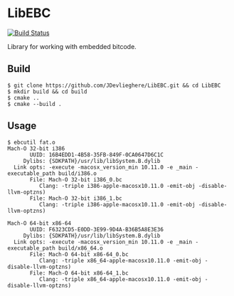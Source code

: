 # LibEBC

[![Build Status](https://travis-ci.org/JDevlieghere/LibEBC.svg?branch=master)](https://travis-ci.org/JDevlieghere/LibEBC)

Library for working with embedded bitcode.

## Build

```
$ git clone https://github.com/JDevlieghere/LibEBC.git && cd LibEBC
$ mkdir build && cd build
$ cmake ..
$ cmake --build .
```

## Usage

```
$ ebcutil fat.o
Mach-O 32-bit i386
       UUID: 16B4EDD1-4B58-35FB-849F-0CA0647D6C1C
     Dylibs: {SDKPATH}/usr/lib/libSystem.B.dylib
  Link opts: -execute -macosx_version_min 10.11.0 -e _main -executable_path build/i386.o
       File: Mach-O 32-bit i386_0.bc
          Clang: -triple i386-apple-macosx10.11.0 -emit-obj -disable-llvm-optzns)
       File: Mach-O 32-bit i386_1.bc
          Clang: -triple i386-apple-macosx10.11.0 -emit-obj -disable-llvm-optzns)

Mach-O 64-bit x86-64
       UUID: F6323CD5-E0DD-3E99-9D4A-B36B5A8E3E36
     Dylibs: {SDKPATH}/usr/lib/libSystem.B.dylib
  Link opts: -execute -macosx_version_min 10.11.0 -e _main -executable_path build/x86_64.o
       File: Mach-O 64-bit x86-64_0.bc
          Clang: -triple x86_64-apple-macosx10.11.0 -emit-obj -disable-llvm-optzns)
       File: Mach-O 64-bit x86-64_1.bc
          Clang: -triple x86_64-apple-macosx10.11.0 -emit-obj -disable-llvm-optzns)
```